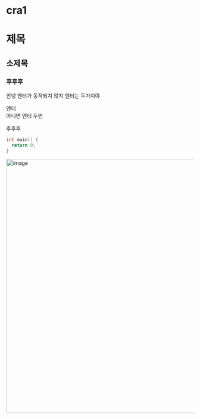 # cra1

# 제목
## 소제목
### 후후후

안녕
엔터가 동작되지 않지
엔터는 두가지야

엔터<br/>
아니면 엔터 두번  

후후후


```cpp
int main() {
  return 0;
}
```

<img width="1024" height="683" alt="image" src="https://github.com/user-attachments/assets/f85b9582-5152-4946-8584-7c218bd72230" />
